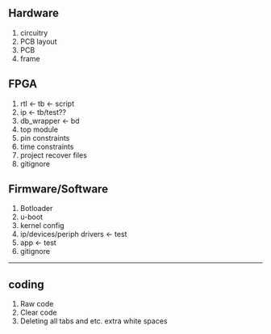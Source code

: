 ## Hardware
1. circuitry
2. PCB layout
3. PCB
4. frame

## FPGA
1. rtl <- tb <- script
2. ip <- tb/test??
3. db_wrapper <- bd
4. top module
5. pin constraints
6. time constraints
7. project recover files
8. gitignore

## Firmware/Software
1. Botloader
2. u-boot
3. kernel config
4. ip/devices/periph drivers <- test
5. app <- test
6. gitignore

--------------------------------------------------

## coding
1. Raw code
2. Clear code
3. Deleting all tabs and etc. extra white spaces
